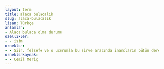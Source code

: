 ```yaml
---
layout: term
title: alaca bulacalık
slug: alaca-bulacalik
lisan: Türkçe
anlamlar:
- Alaca bulaca olma durumu
ozellikler:
- - isim
ornekler:
- - Şiir, felsefe ve o uçurumla bu zirve arasında inançların bütün dereceleri, medeniyetlerin bütün basamakları, ırkların bütün alaca bulacalığı.
orneklerkaynak:
- - Cemil Meriç
---
```

